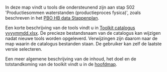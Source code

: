 In deze map vindt u tools die ondersteunend zijn aan stap S02 'Productiesommen waterstanden (productieproces fysica)', zoals beschreven in het [PBO HB data Stappenplan](https://github.com/kkpdata/HB-Datatoolkit/blob/main/A00%20Documentatie/PBO%20HB%20data%20stappenplan%2013%20(11205758-014-GEO-0001_v1.0).pdf). 

Een korte beschrijving van de tools vindt u in [Toolkit catalogus yyyymmdd.xlsx](https://github.com/kkpdata/HB-Datatoolkit/blob/main/A00%20Documentatie). De precieze bestandsnaam van de catalogus kan wijzigen nadat nieuwe tools worden opgeleverd. Verwijzingen zijn daarom naar de map waarin de catalogus bestanden staan. De gebruiker kan zelf de laatste versie selecteren.


Een meer algemene beschrijving van de inhoud, het doel en de totstandkoming van de toolkit vindt u in de [hoofdmap](https://github.com/kkpdata/HB-Datatoolkit#readme).
